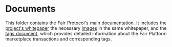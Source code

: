 # Documents

<p align="justify">
This folder contains the Fair Protocol's main documentation. It includes the <a href="https://github.com/FAIR-Protocol/decentralized-inference/blob/development/documents/whitepaper.md">project's whitepaper</a> the necessary <a href="https://github.com/FAIR-Protocol/decentralized-inference/tree/development/documents/images">images</a> in the same whitepaper, and the <a href="https://github.com/FAIR-Protocol/decentralized-inference/blob/development/documents/tags.md">tags document</a>, which provides detailed information about the Fair Platform marketplace transactions and corresponding tags.
</p>
